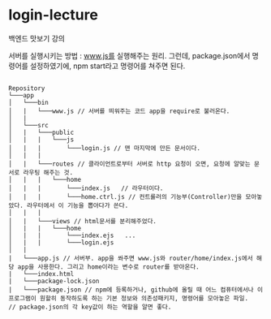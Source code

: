 # login-lecture
백엔드 맛보기 강의

서버를 실행시키는 방법 : www.js를 실행해주는 원리. 그런데, package.json에서 명령어를 설정하였기에, npm start라고 명령어를 쳐주면 된다.

<code>
Repository
└───app
│   └───bin
│   |   └───www.js // 서버를 띄워주는 코드 app을 require로 불러온다.
│   |     
│   └───src
│   |   └───public
│   |   |   └───js
│   |   |       └───login.js // 맨 마지막에 만든 문서이다.
│   |   |       
│   |   └───routes // 클라이언트로부터 서버로 http 요청이 오면, 요청에 알맞는 문서로 라우팅 해주는 것.
│   |   |   └───home
│   |   |       └───index.js   // 라우터이다.
│   |   |       └───home.ctrl.js // 컨트롤러의 기능부(Controller)만을 모아놓았다. 라우터에서 이 기능을 뽑아다가 쓴다.
│   |   |       
│   |   └───views // html문서를 분리해주었다.
│   |   |   └───home
│   |   |       └───index.ejs   ...
│   |   |       └───login.ejs
│   |
|   └───app.js // 서버부. app을 쏴주면 www.js와 router/home/index.js에서 해당 app을 사용한다. 그리고 home이라는 변수로 router를 받아온다.
|   └───index.html
|   └───package-lock.json
|   └───package.json // npm에 등록하거나, github에 올릴 때 어느 컴퓨터에서나 이 프로그램이 원할히 동작하도록 하는 기본 정보와 의존성패키지, 명령어를 모아놓은 파일.
// package.json의 각 key값이 하는 역할을 알면 좋다.
</code>
